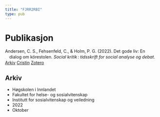 ```yaml
---
title: "FJRR2RBI"
type: pub
---
```

<h1>Publikasjon</h1>
<article id="csl-bib-container-FJRR2RBI" class="csl-bib-container">
  <div class="csl-bib-body" style="line-height: 1.35; padding-left: 1em; text-indent:-1em;">
  <div class="csl-entry">Andersen, C. S., Fehsenfeld, C., &amp; Holm, P. G. (2022). Det gode liv: En dialog om k&#xF6;restolen. <i>Social kritik&#x202F;: tidsskrift for social analyse og debat</i>.</div>
</div>
  <div class="csl-bib-buttons">
    <a href="#taxonomy-article-FJRR2RBI" class="csl-bib-button">Arkiv</a>
    <a href="https://app.cristin.no/results/show.jsf?id=2060496" alt="Cristin URL" class="csl-bib-button">Cristin</a>
    <a href="http://zotero.org/groups/5402882/items/FJRR2RBI" alt="Zotero URL" class="csl-bib-button">Zotero</a>
  </div>
  <div id="csl-bib-meta-container-FJRR2RBI"></div>
</article>
<div id="csl-bib-meta-FJRR2RBI" class="csl-bib-meta">
  <article id="taxonomy-article-FJRR2RBI" class="taxonomy-article">
    <h1>Arkiv</h1>
    <ul>
      <li>Høgskolen i Innlandet</li>
      <li>Fakultet for helse- og sosialvitenskap</li>
      <li>Institutt for sosialvitenskap og veiledning</li>
      <li>2022</li>
      <li>Oktober</li>
    </ul>
  </article>
</div>
